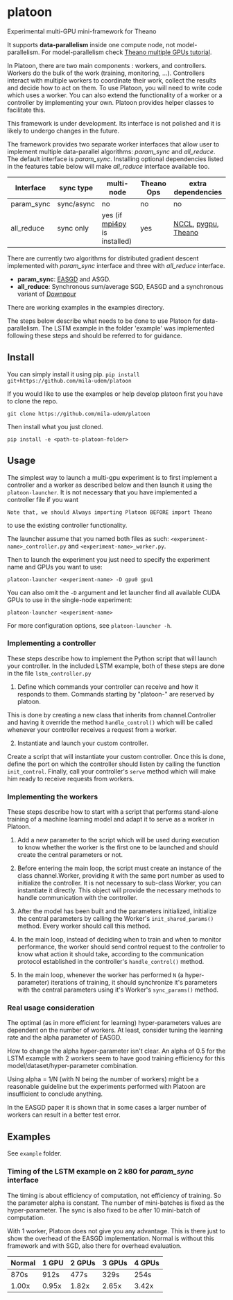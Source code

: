 # platoon
Experimental multi-GPU mini-framework for Theano

It supports **data-parallelism** inside one compute node, not
model-parallelism. For model-parallelism check [Theano multiple GPUs
tutorial](http://deeplearning.net/software/theano/tutorial/using_multi_gpu.html).

In Platoon, there are two main components : workers, and controllers.
Workers do the bulk of the work (training, monitoring, ...). Controllers
interact with multiple workers to coordinate their work, collect the results
and decide how to act on them. To use Platoon, you will need to write code which
uses a worker. You can also extend the functionality of a worker or a controller by
implementing your own. Platoon provides helper classes to
facilitate this.

This framework is under development. Its interface is not polished and it is
likely to undergo changes in the future.

The framework provides two separate worker interfaces that allow user to implement
multiple data-parallel algorithms: *param_sync* and *all_reduce*. The default interface
is *param_sync*. Installing optional dependencies listed in the features table below
will make *all_reduce* interface available too.

Interface | sync type | multi-node                  | Theano Ops | extra dependencies
----------|-----------|-----------------------------|------------|--------------------
param_sync| sync/async|  no                         | no         | no
all_reduce| sync only | yes (if [mpi4py](https://github.com/mpi4py/mpi4py) is installed)| yes        | [NCCL](https://github.com/NVIDIA/nccl), [pygpu](https://github.com/Theano/libgpuarray), [Theano](https://github.com/Theano/Theano)

There are currently two algorithms for distributed gradient descent implemented with
*param_sync* interface and three with *all_reduce* interface.

* **param_sync**: [EASGD](http://arxiv.org/abs/1412.6651) and ASGD.
* **all_reduce**: Synchronous sum/average SGD, EASGD and a synchronous variant of [Downpour](http://research.google.com/archive/large_deep_networks_nips2012.html)

There are working examples in the examples directory.

The steps below describe what needs to be done to use Platoon for
data-parallelism. The LSTM example in the folder 'example' was implemented
following these steps and should be referred to for guidance.


## Install
You can simply install it using pip.
`pip install git+https://github.com/mila-udem/platoon`


If you would like to use the examples or help develop platoon first you have to clone the repo.

`git clone https://github.com/mila-udem/platoon`

Then install what you just cloned.

`pip install -e <path-to-platoon-folder>`


## Usage
The simplest way to launch a multi-gpu experiment is to first implement a controller and a worker as described below and then launch it using the `platoon-launcher`. It is not necessary that you have implemented a controller file if you want

`Note that, we should Always importing Platoon BEFORE import Theano`

to use the existing controller functionality.

The launcher assume that you named both files as such: `<experiment-name>_controller.py` and `<experiment-name>_worker.py`.

Then to launch the experiment you just need to specify the experiment name and GPUs you want to use:

`platoon-launcher <experiment-name> -D gpu0 gpu1`

You can also omit the `-D` argument and let launcher find all available CUDA GPUs to use
in the single-node experiment:

`platoon-launcher <experiment-name>`

For more configuration options, see `platoon-launcher -h`.


### Implementing a controller
These steps describe how to implement the Python script that will launch
your controller. In the included LSTM example, both of these steps are done
in the file `lstm_controller.py`

1) Define which commands your controller can receive and how it responds to
them. Commands starting by "platoon-" are reserved by platoon.

This is done by creating a new class that inherits from channel.Controller
and having it override the method `handle_control()` which will be called
whenever your controller receives a request from a worker.

2) Instantiate and launch your custom controller.

Create a script that will instantiate your custom controller. Once this is
done, define the port on which the controller should listen by calling the
function `init_control`. Finally, call your controller's `serve` method which
will make him ready to receive requests from workers.

### Implementing the workers
These steps describe how to start with a script that performs stand-alone
training of a machine learning model and adapt it to serve as a worker in
Platoon.

1) Add a new parameter to the script which will be used during execution to
know whether the worker is the first one to be launched and should create the
central parameters or not.

2) Before entering the main loop, the script must create an instance of the
class channel.Worker, providing it with the same port number as used to
initialize the controller. It is not necessary to sub-class Worker, you can
instantiate it directly. This object will provide the necessary methods to
handle communication with the controller.

3) After the model has been built and the parameters initialized,
initialize the central parameters by calling the Worker's
`init_shared_params()` method. Every worker should call this method.

4) In the main loop, instead of deciding when to train and when to monitor
performance, the worker should send control request to the controller to know
what action it should take, according to the communication protocol
established in the controller's `handle_control()` method.

5) In the main loop, whenever the worker has performed `N` (a hyper-parameter)
iterations of training, it should synchronize it's parameters with the central
parameters using it's Worker's `sync_params()` method.


### Real usage consideration
The optimal (as in more efficient for learning) hyper-parameters values are
dependent on the number of workers. At least, consider tuning the
learning rate and the alpha parameter of EASGD.

How to change the alpha hyper-parameter isn't clear. An alpha of 0.5
for the LSTM example with 2 workers seem to have good training
efficiency for this model/dataset/hyper-parameter combination.

Using alpha = 1/N (with N being the number of workers) might be a
reasonable guideline but the experiments performed with Platoon are
insufficient to conclude anything.

In the EASGD paper it is shown that in some cases a larger number of
workers can result in a better test error.

## Examples
See `example` folder.

### Timing of the LSTM example on 2 k80 for *param_sync* interface
The timing is about efficiency of computation, not efficiency of
training.  So the parameter alpha is constant. The number of mini-batches
is fixed as the hyper-parameter. The sync is also fixed to be after 10
mini-batch of computation.

With 1 worker, Platoon does not give you any advantage. This is
there just to show the overhead of the EASGD implementation.  Normal
is without this framework and with SGD, also there for overhead evaluation.

Normal | 1 GPU | 2 GPUs | 3 GPUs | 4 GPUs
-------|-------|--------|--------|-------
  870s |  912s |  477s  |  329s  |  254s
 1.00x | 0.95x | 1.82x  | 2.65x  | 3.42x
